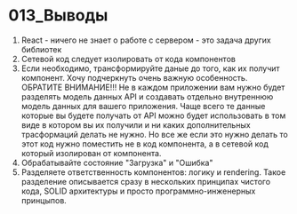 # 013_Выводы

1. React - ничего не знает о работе с сервером - это задача других библиотек
2. Сетевой код следует изолировать от кода компонентов
3. Если необходимо, трансформируйте даные до того, как их получит компонент. Хочу подчеркнуть очень важную особенность. ОБРАТИТЕ ВНИМАНИЕ!!! Не в каждом приложении вам нужно будет разделять модель данных API и создавать отдельно внутреннюю модель данных для вашего приложения. Чаще всего те данные которые вы будете получать от API можно будет использовать в том виде в котором вы их получили и ни каких дополнительных трасформаций делать не нужно. Но все же если это нужно делать то этот код нужно поместить не в код компонента, а в сетевой код который изолирован от компонента.
4. Обрабатывайте состояние "Загрузка" и "Ошибка"
5. Разделяете ответственность компонентов: логику и rendering. Такое разделение описывается сразу в нескольких принципах чистого кода, SOLID архитектуры и просто программно-инженерных принцыпов.